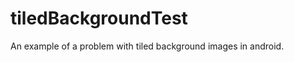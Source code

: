 tiledBackgroundTest
===================

An example of a problem with tiled background images in android.